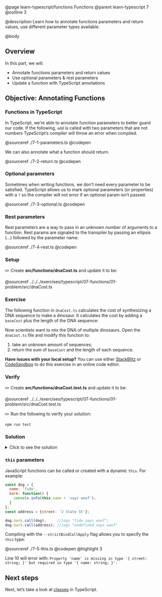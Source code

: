 @page learn-typescript/functions Functions
@parent learn-typescript 7
@outline 3

@description Learn how to annotate functions parameters and return values, use different parameter types available.

@body

## Overview

In this part, we will:

- Annotate functions parameters and return values
- Use optional parameters & rest parameters
- Update a function with TypeScript annotations

## Objective: Annotating Functions 

### Functions in TypeScript

In TypeScript, we’re able to annotate function parameters to better guard our code. If the following, `add` is called  with two parameters that are not numbers TypeScript’s compiler will throw an error when compiled.

@sourceref ./7-1-parameters.ts
@codepen

We can also annotate what a function should return.

@sourceref ./7-2-return.ts
@codepen

### Optional parameters

Sometimes when writing functions, we don’t need every parameter to be satisfied. TypeScript allows us to mark optional parameters (or properties) with a ``?`` so the compiler will not error if an optional param isn’t passed.

@sourceref ./7-3-optional.ts
@codepen

### Rest parameters

Rest parameters are a way to pass in an unknown number of arguments to a function. Rest params are signaled to the transpiler by passing an ellipsis (...) followed by the parameter name.

@sourceref ./7-4-rest.ts
@codepen

### Setup

✏️ Create **src/functions/dnaCost.ts** and update it to be:

@sourceref ../../../exercises/typescript/07-functions/01-problem/src/dnaCost.ts

### Exercise

The following function in `dnaCost.ts` calculates the cost of synthesizing
a DNA sequence to make a dinosaur. It calculates the cost by adding a `baseCost` plus
the length of the DNA sequence:

Now scientists want to mix the DNA of multiple dinosaurs.
Open the `dnaCost.ts` file and modify this function to:
1. take an unknown amount of sequences;
2. return the sum of `baseCost` and the length of each sequence.

<strong>Have issues with your local setup?</strong> You can use either [StackBlitz](https://stackblitz.com/fork/github/bitovi/academy/tree/main/exercises/typescript/07-functions/01-problem?file=src/dnaCost.ts) or [CodeSandbox](https://codesandbox.io/p/devbox/github/bitovi/academy/tree/main/exercises/typescript/07-functions/01-problem?file=src/dnaCost.ts) to do this exercise in an online code editor.



### Verify

✏️ Create **src/functions/dnaCost.test.ts** and update it to be:

@sourceref ../../../exercises/typescript/07-functions/01-problem/src/dnaCost.test.ts

✏️ Run the following to verify your solution:

```shell
npm run test
```

### Solution

<details>
<summary>Click to see the solution</summary>

✏️ Update `dnaCost.ts` to add each sequence to the
base cost.  This solution uses [Array.prototype.reduce](https://developer.mozilla.org/en-US/docs/Web/JavaScript/Reference/Global_Objects/Array/reduce):

@sourceref ./../../../exercises/typescript/07-functions/01-solution/src/dnaCost.ts
@highlight 1-4

You’ll notice that specifying a return type is not necessary.  This is
because TypeScript can infer the return value from the arguments.

The following is another
valid solution:

@sourceref ./../../../exercises/typescript/07-functions/01-solution/src/dnaCost2.ts
@highlight 1-4

<strong>Have issues with your local setup?</strong> See the solution in [StackBlitz](https://stackblitz.com/fork/github/bitovi/academy/tree/main/exercises/typescript/07-functions/01-solution?file=src/dnaCost.ts) or [CodeSandbox](https://codesandbox.io/p/devbox/github/bitovi/academy/tree/main/exercises/typescript/07-functions/01-solution?file=src/dnaCost.ts).

</details>

### `this` parameters

JavaScript functions can be called or created with a dynamic `this`. For example:

```js
const dog = {
  name: 'fido',
  bark: function() {
    console.info(this.name + 'says woof');
  }
};
const address = {street: '2 State St'};

dog.bark.call(dog);     //logs "fido says woof";
dog.bark.call(address); //logs "undefined says woof"
```

Compiling with the `--strictBindCallApply` flag allows you to
specify the `this` type:

@sourceref ./7-5-this.ts
@codepen
@highlight 3

Line 10 will error with: `Property 'name' is missing in type '{ street: string; }' but required in type '{ name: string; }'.`

## Next steps

Next, let’s take a look at [classes](./classes.html) in TypeScript.
